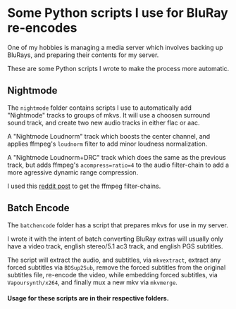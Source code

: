 # Some Python scripts I use for BluRay re-encodes

One of my hobbies is managing a media server which involves backing up BluRays,
and preparing their contents for my server.

These are some Python scripts I wrote to make the process more automatic.

## Nightmode

The `nightmode` folder contains scripts I use to automatically add
"Nightmode" tracks to groups of mkvs.  It will use a choosen surround
sound track, and create two new audio tracks in either flac or aac.

A "Nightmode Loudnorm" track which boosts the center channel, and applies
ffmpeg's `loudnorm` filter to add minor loudness normalization.

A "Nightmode Loudnorm+DRC" track which does the same as the previous track,
but adds ffmpeg's `acompress=ratio=4` to the audio filter-chain to add
a more agressive dynamic range compression.

I used this [reddit post](https://www.reddit.com/r/PleX/comments/9rc7sp/thought_id_share_some_ffmpeg_scripts_i_made_to/)
to get the ffmpeg filter-chains.

## Batch Encode

The `batchencode` folder has a script that prepares mkvs for use in my server.

I wrote it with the intent of batch converting BluRay extras will usually
only have a video track, english stereo/5.1 ac3 track, and english PGS subtitles.

The script will extract the audio, and subtitles, via `mkvextract`, extract
any forced subtitles via `BDSup2Sub`, remove the forced subtitles from the original
subtitles file, re-encode the video, while embedding forced subtitles, via `Vapoursynth/x264`,
and finally mux a new mkv via `mkvmerge`.

#### Usage for these scripts are in their respective folders.
